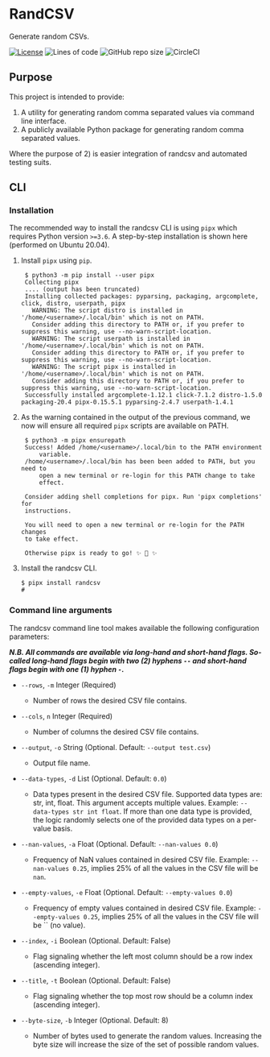 # RandCSV

Generate random CSVs.

[![License](https://poser.pugx.org/ali-irawan/xtra/license.svg)](https://poser.pugx.org/ali-irawan/xtra/license.svg)
![Lines of code](https://img.shields.io/tokei/lines/github/scriptloom/randcsv)
![GitHub repo size](https://img.shields.io/github/repo-size/scriptloom/randcsv)
![CircleCI](https://img.shields.io/circleci/build/github/scriptloom/randcsv/main)

## Purpose

This project is intended to provide:

1) A utility for generating random comma separated values via command line interface.
2) A publicly available Python package for generating random comma separated values.

Where the purpose of 2) is easier integration of randcsv and automated testing suits.

## CLI

### Installation

The recommended way to install the randcsv CLI is using `pipx` which requires Python version `>=3.6`.
A step-by-step installation is shown here (performed on Ubuntu 20.04).

1) Install `pipx` using `pip`.

   ```text
    $ python3 -m pip install --user pipx
    Collecting pipx
    .... (output has been truncated)
    Installing collected packages: pyparsing, packaging, argcomplete, click, distro, userpath, pipx
      WARNING: The script distro is installed in '/home/<username>/.local/bin' which is not on PATH.
      Consider adding this directory to PATH or, if you prefer to suppress this warning, use --no-warn-script-location.
      WARNING: The script userpath is installed in '/home/<username>/.local/bin' which is not on PATH.
      Consider adding this directory to PATH or, if you prefer to suppress this warning, use --no-warn-script-location.
      WARNING: The script pipx is installed in '/home/<username>/.local/bin' which is not on PATH.
      Consider adding this directory to PATH or, if you prefer to suppress this warning, use --no-warn-script-location.
    Successfully installed argcomplete-1.12.1 click-7.1.2 distro-1.5.0 packaging-20.4 pipx-0.15.5.1 pyparsing-2.4.7 userpath-1.4.1
   ```

2) As the warning contained in the output of the previous command, we now will ensure all required `pipx` scripts are available on PATH.

   ```text
    $ python3 -m pipx ensurepath
    Success! Added /home/<username>/.local/bin to the PATH environment
        variable.
    /home/<username>/.local/bin has been been added to PATH, but you need to
        open a new terminal or re-login for this PATH change to take
        effect.

    Consider adding shell completions for pipx. Run 'pipx completions' for
    instructions.

    You will need to open a new terminal or re-login for the PATH changes
    to take effect.

    Otherwise pipx is ready to go! ✨ 🌟 ✨
   ```

3) Install the randcsv CLI.

    ```text
    $ pipx install randcsv
    #
    ```

### Command line arguments

The randcsv command line tool makes available the following configuration parameters:

***N.B. All commands are available via long-hand and short-hand flags. So-called long-hand flags begin with two (2) hyphens `--` and short-hand flags begin with one (1) hyphen `-`.***

* `--rows`, `-m` Integer (Required)
  * Number of rows the desired CSV file contains.

* `--cols`, `n` Integer (Required)
  * Number of columns the desired CSV file contains.

* `--output`, `-o` String (Optional. Default: `--output test.csv`)
  * Output file name.

* `--data-types`, `-d` List (Optional. Default: `0.0`)
  * Data types present in the desired CSV file. Supported data types are: str, int, float. This argument accepts multiple values. Example: `--data-types str int float`. If more than one data type is provided, the logic randomly selects one of the provided data types on a per-value basis.

* `--nan-values`, `-a` Float (Optional. Default: `--nan-values 0.0`)
  * Frequency of NaN values contained in desired CSV file. Example: `--nan-values 0.25`, implies 25% of all the values in the CSV file will be `nan`.

* `--empty-values`, `-e` Float (Optional. Default: `--empty-values 0.0`)
  * Frequency of empty values contained in desired CSV file. Example: `--empty-values 0.25`, implies 25% of all the values in the CSV file will be `` (no value).

* `--index`, `-i` Boolean (Optional. Default: False)
  * Flag signaling whether the left most column should be a row index (ascending integer).

* `--title`, `-t` Boolean (Optional. Default: False)
  * Flag signaling whether the top most row should be a column index (ascending integer).

* `--byte-size`, `-b` Integer (Optional. Default: 8)
  * Number of bytes used to generate the random values. Increasing the byte size will
  increase the size of the set of possible random values.
